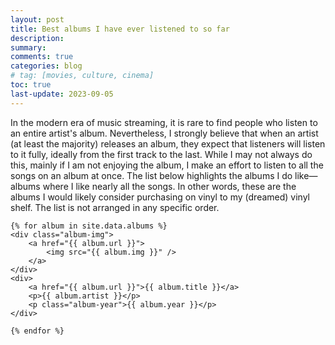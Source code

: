 ```yaml
---
layout: post
title: Best albums I have ever listened to so far
description:
summary:
comments: true
categories: blog
# tag: [movies, culture, cinema]
toc: true
last-update: 2023-09-05
---
```


In the modern era of music streaming, it is rare to find people who listen to an entire artist's album. Nevertheless, I
strongly believe that when an artist (at least the majority) releases an album, they expect that listeners will listen
to it fully, ideally from the first track to the last. While I may not always do this, mainly if I am not enjoying the
album, I make an effort to listen to all the songs on an album at once. The list below highlights the albums I do
like—albums where I like nearly all the songs. In other words, these are the albums I would likely consider purchasing
on vinyl to my (dreamed) vinyl shelf. The list is not arranged in any specific order.



<div class="wrapper-album">

    {% for album in site.data.albums %}
    <div class="album-img">
        <a href="{{ album.url }}">
            <img src="{{ album.img }}" />
        </a>
    </div>
    <div>
        <a href="{{ album.url }}">{{ album.title }}</a>
        <p>{{ album.artist }}</p>
        <p class="album-year">{{ album.year }}</p>
    </div>

    {% endfor %}

</div>

<!-- 

- **Room On Fire (2003)**

<iframe style="border-radius:12px" src="https://open.spotify.com/embed/album/3HFbH1loOUbqCyPsLuHLLh?utm_source=generator" width="100%" height="152" frameBorder="0" allowfullscreen="" allow="autoplay; clipboard-write; encrypted-media; fullscreen; picture-in-picture" loading="lazy"></iframe>


- **Be Here Now (1997)**

<iframe style="border-radius:12px" src="https://open.spotify.com/embed/album/4v3p8Xcv94Z7YAtlurC9Zi?utm_source=generator" width="100%" height="152" frameBorder="0" allowfullscreen="" allow="autoplay; clipboard-write; encrypted-media; fullscreen; picture-in-picture" loading="lazy"></iframe>

- **O Samba Poconé (1996)**

<iframe style="border-radius:12px" src="https://open.spotify.com/embed/album/7evTWhFmwKyf1GXnLzos3p?utm_source=generator" width="100%" height="152" frameBorder="0" allowfullscreen="" allow="autoplay; clipboard-write; encrypted-media; fullscreen; picture-in-picture" loading="lazy"></iframe>

- **Nada Pode Me Parar (2013)**

<iframe style="border-radius:12px" src="https://open.spotify.com/embed/album/0hPixFMI6iDjmqS0XkjTWq?utm_source=generator" width="100%" height="152" frameBorder="0" allowfullscreen="" allow="autoplay; clipboard-write; encrypted-media; fullscreen; picture-in-picture" loading="lazy"></iframe>

- **Preço Curto, Prazo Longo (1999)**

<iframe style="border-radius:12px" src="https://open.spotify.com/embed/album/2hLNxoJZ5kZoBEX0XGBRNu?utm_source=generator" width="100%" height="152" frameBorder="0" allowfullscreen="" allow="autoplay; clipboard-write; encrypted-media; fullscreen; picture-in-picture" loading="lazy"></iframe>

- **Siderado (1998)**

<iframe style="border-radius:12px" src="https://open.spotify.com/embed/album/6gY2fW9jj71OGBkq03gW6B?utm_source=generator" width="100%" height="152" frameBorder="0" allowfullscreen="" allow="autoplay; clipboard-write; encrypted-media; fullscreen; picture-in-picture" loading="lazy"></iframe>


- **First Impressions of Earth (2006)**

<iframe style="border-radius:12px" src="https://open.spotify.com/embed/album/1HQ61my1h3VWp2EBWKlp0n?utm_source=generator" width="100%" height="152" frameBorder="0" allowfullscreen="" allow="autoplay; clipboard-write; encrypted-media; fullscreen; picture-in-picture" loading="lazy"></iframe>

- **beerbongs & bentleys (2018)**

<iframe style="border-radius:12px" src="https://open.spotify.com/embed/album/6trNtQUgC8cgbWcqoMYkOR?utm_source=generator" width="100%" height="152" frameBorder="0" allowfullscreen="" allow="autoplay; clipboard-write; encrypted-media; fullscreen; picture-in-picture" loading="lazy"></iframe>

- **This Old Dog (2017)**

<iframe style="border-radius:12px" src="https://open.spotify.com/embed/album/4NNq2vwTapv4fSJcrZbPH7?utm_source=generator" width="100%" height="152" frameBorder="0" allowfullscreen="" allow="autoplay; clipboard-write; encrypted-media; fullscreen; picture-in-picture" loading="lazy"></iframe>

- **Ixnay On The Hombre (1997)**

<iframe style="border-radius:12px" src="https://open.spotify.com/embed/album/2PSgMApk089eV6e5LPbQeS?utm_source=generator" width="100%" height="152" frameBorder="0" allowfullscreen="" allow="autoplay; clipboard-write; encrypted-media; fullscreen; picture-in-picture" loading="lazy"></iframe>

- **xx (2009)**

<iframe style="border-radius:12px" src="https://open.spotify.com/embed/album/2av2ZSHlvD7rvLSsMvtYCG?utm_source=generator" width="100%" height="152" frameBorder="0" allowfullscreen="" allow="autoplay; clipboard-write; encrypted-media; fullscreen; picture-in-picture" loading="lazy"></iframe>

- **Tranquility Base Hotel & Casino (2018)**

<iframe style="border-radius:12px" src="https://open.spotify.com/embed/album/1jeMiSeSnNS0Oys375qegp?utm_source=generator" width="100%" height="152" frameBorder="0" allowfullscreen="" allow="autoplay; clipboard-write; encrypted-media; fullscreen; picture-in-picture" loading="lazy"></iframe>

- **Shwayze (2008)**

<iframe style="border-radius:12px" src="https://open.spotify.com/embed/album/1dsx7hZiQeXIMDZ1dVgt5K?utm_source=generator" width="100%" height="152" frameBorder="0" allowfullscreen="" allow="autoplay; clipboard-write; encrypted-media; fullscreen; picture-in-picture" loading="lazy"></iframe>

- **Salad Days (2014)**

<iframe style="border-radius:12px" src="https://open.spotify.com/embed/album/2sij95QgjmgrhNv33achzn?utm_source=generator" width="100%" height="152" frameBorder="0" allowfullscreen="" allow="autoplay; clipboard-write; encrypted-media; fullscreen; picture-in-picture" loading="lazy"></iframe>

- **Parachutes (2000)**

<iframe style="border-radius:12px" src="https://open.spotify.com/embed/album/6ZG5lRT77aJ3btmArcykra?utm_source=generator" width="100%" height="152" frameBorder="0" allowfullscreen="" allow="autoplay; clipboard-write; encrypted-media; fullscreen; picture-in-picture" loading="lazy"></iframe>

- **Brushfire Fairytales (2001)**

<iframe style="border-radius:12px" src="https://open.spotify.com/embed/album/2K9N8V0ORKpkpTOxhcFnud?utm_source=generator" width="100%" height="152" frameBorder="0" allowfullscreen="" allow="autoplay; clipboard-write; encrypted-media; fullscreen; picture-in-picture" loading="lazy"></iframe>

- **Only By The Night (2008)**

<iframe style="border-radius:12px" src="https://open.spotify.com/embed/album/5CZR6ljD0x9fTiS4mh9wMp?utm_source=generator" width="100%" height="152" frameBorder="0" allowfullscreen="" allow="autoplay; clipboard-write; encrypted-media; fullscreen; picture-in-picture" loading="lazy"></iframe>

- **Sleep Through The Static (2008)**

<iframe style="border-radius:12px" src="https://open.spotify.com/embed/album/3fa8r86AofGDNs1S2d3xgz?utm_source=generator" width="100%" height="152" frameBorder="0" allowfullscreen="" allow="autoplay; clipboard-write; encrypted-media; fullscreen; picture-in-picture" loading="lazy"></iframe>


- **Abaixo do Zero: Hello Hell (2019)**

<iframe style="border-radius:12px" src="https://open.spotify.com/embed/album/0d9km1VogLi6sN6S95ilyT?utm_source=generator" width="100%" height="152" frameBorder="0" allowfullscreen="" allow="autoplay; clipboard-write; encrypted-media; fullscreen; picture-in-picture" loading="lazy"></iframe>

- **BE (2013)**

<iframe style="border-radius:12px" src="https://open.spotify.com/embed/album/2TGqciWJqA7Q2YoweroGWY?utm_source=generator" width="100%" height="152" frameBorder="0" allowfullscreen="" allow="autoplay; clipboard-write; encrypted-media; fullscreen; picture-in-picture" loading="lazy"></iframe>

- **Angles (2011)**

<iframe style="border-radius:12px" src="https://open.spotify.com/embed/album/6Jx4cGhWHewTcfKDJKguBQ?utm_source=generator" width="100%" height="152" frameBorder="0" allowfullscreen="" allow="autoplay; clipboard-write; encrypted-media; fullscreen; picture-in-picture" loading="lazy"></iframe>

- **A Rush of Blood to the Head (2002)**

<iframe style="border-radius:12px" src="https://open.spotify.com/embed/album/0RHX9XECH8IVI3LNgWDpmQ?utm_source=generator" width="100%" height="152" frameBorder="0" allowfullscreen="" allow="autoplay; clipboard-write; encrypted-media; fullscreen; picture-in-picture" loading="lazy"></iframe>

- **Because of The Times (2007)**

<iframe style="border-radius:12px" src="https://open.spotify.com/embed/album/5CiZOqd3iF6p2PsqBjljat?utm_source=generator" width="100%" height="152" frameBorder="0" allowfullscreen="" allow="autoplay; clipboard-write; encrypted-media; fullscreen; picture-in-picture" loading="lazy"></iframe>

- **Jorge Ben (1969)**

<iframe style="border-radius:12px" src="https://open.spotify.com/embed/album/3V3XJ3Sh62jPUYUMSQ1Tsf?utm_source=generator" width="100%" height="152" frameBorder="0" allowfullscreen="" allow="autoplay; clipboard-write; encrypted-media; fullscreen; picture-in-picture" loading="lazy"></iframe>

- **Noel Gallagher's High Flying Birds (2011)**

<iframe style="border-radius:12px" src="https://open.spotify.com/embed/album/4g2nrjzWOuEtZHtiBZrf1U?utm_source=generator" width="100%" height="152" frameBorder="0" allowfullscreen="" allow="autoplay; clipboard-write; encrypted-media; fullscreen; picture-in-picture" loading="lazy"></iframe>


- **Come Around Sundown (2010)**

<iframe style="border-radius:12px" src="https://open.spotify.com/embed/album/5xFZ4iElFbUFtOGX4lvdTM?utm_source=generator" width="100%" height="152" frameBorder="0" allowfullscreen="" allow="autoplay; clipboard-write; encrypted-media; fullscreen; picture-in-picture" loading="lazy"></iframe>



- **Jake Bugg (2012)**

<iframe style="border-radius:12px" src="https://open.spotify.com/embed/album/6b2BArDCfSvW3VFenLJatj?utm_source=generator" width="100%" height="152" frameBorder="0" allowfullscreen="" allow="autoplay; clipboard-write; encrypted-media; fullscreen; picture-in-picture" loading="lazy"></iframe>

- **Humbung (2009)**

<iframe style="border-radius:12px" src="https://open.spotify.com/embed/album/5IEoiwkThhRmSMBANhpxl2?utm_source=generator" width="100%" height="152" frameBorder="0" allowfullscreen="" allow="autoplay; clipboard-write; encrypted-media; fullscreen; picture-in-picture" loading="lazy"></iframe>

- **Aha Shake Heartbreak (2005)**

<iframe style="border-radius:12px" src="https://open.spotify.com/embed/album/3fNRzhnl6WAtghBXEeyaub?utm_source=generator" width="100%" height="152" frameBorder="0" allowfullscreen="" allow="autoplay; clipboard-write; encrypted-media; fullscreen; picture-in-picture" loading="lazy"></iframe>



- **Supermodel (2014)**

<iframe style="border-radius:12px" src="https://open.spotify.com/embed/album/22cFcAQkydpTzeSKQZEKv0?utm_source=generator" width="100%" height="152" frameBorder="0" allowfullscreen="" allow="autoplay; clipboard-write; encrypted-media; fullscreen; picture-in-picture" loading="lazy"></iframe>


- **Random Access Memories (2013)**

<iframe style="border-radius:12px" src="https://open.spotify.com/embed/album/4m2880jivSbbyEGAKfITCa?utm_source=generator" width="100%" height="152" frameBorder="0" allowfullscreen="" allow="autoplay; clipboard-write; encrypted-media; fullscreen; picture-in-picture" loading="lazy"></iframe>

- **Youth and Young Manhood (2003)**

<iframe style="border-radius:12px" src="https://open.spotify.com/embed/album/2137zeBGNgOWP4D96q6qxd?utm_source=generator" width="100%" height="152" frameBorder="0" allowfullscreen="" allow="autoplay; clipboard-write; encrypted-media; fullscreen; picture-in-picture" loading="lazy"></iframe>

- **Miike Snow (2009)**

<iframe style="border-radius:12px" src="https://open.spotify.com/embed/album/1AMTbO4k2kPRAn6udg9qJz?utm_source=generator" width="100%" height="152" frameBorder="0" allowfullscreen="" allow="autoplay; clipboard-write; encrypted-media; fullscreen; picture-in-picture" loading="lazy"></iframe>

- **Força Bruta (1970)**

<iframe style="border-radius:12px" src="https://open.spotify.com/embed/album/12G0eYu3u8ZwdstT1flUXw?utm_source=generator" width="100%" height="152" frameBorder="0" allowfullscreen="" allow="autoplay; clipboard-write; encrypted-media; fullscreen; picture-in-picture" loading="lazy"></iframe>

- **Happy to You (2012)**

<iframe style="border-radius:12px" src="https://open.spotify.com/embed/album/6YeV0JWW7g8dDf78jFIe1e?utm_source=generator" width="100%" height="152" frameBorder="0" allowfullscreen="" allow="autoplay; clipboard-write; encrypted-media; fullscreen; picture-in-picture" loading="lazy"></iframe>


- **Audioslave (2022)**

<iframe style="border-radius:12px" src="https://open.spotify.com/embed/album/293aYSIVNjjmkAwupnlxRd?utm_source=generator" width="100%" height="152" frameBorder="0" allowfullscreen="" allow="autoplay; clipboard-write; encrypted-media; fullscreen; picture-in-picture" loading="lazy"></iframe>

- **Songs For The Deaf (2002)**

<iframe style="border-radius:12px" src="https://open.spotify.com/embed/album/4w3NeXtywU398NYW4903rY?utm_source=generator" width="100%" height="152" frameBorder="0" allowfullscreen="" allow="autoplay; clipboard-write; encrypted-media; fullscreen; picture-in-picture" loading="lazy"></iframe>


- **Sadnecessary (2013)**

<iframe style="border-radius:12px" src="https://open.spotify.com/embed/album/1iCwsK0jUzBPQx7XEpumbz?utm_source=generator" width="100%" height="152" frameBorder="0" allowfullscreen="" allow="autoplay; clipboard-write; encrypted-media; fullscreen; picture-in-picture" loading="lazy"></iframe>


- **Blossom (2017)**

<iframe style="border-radius:12px" src="https://open.spotify.com/embed/album/7zuqkqhGkTH3PSdywhLgY4?utm_source=generator" width="100%" height="152" frameBorder="0" allowfullscreen="" allow="autoplay; clipboard-write; encrypted-media; fullscreen; picture-in-picture" loading="lazy"></iframe>

- **Speaking in Tongues (1983)**

<iframe style="border-radius:12px" src="https://open.spotify.com/embed/album/78MM8HrabEGPLVWaJkM2t1?utm_source=generator" width="100%" height="152" frameBorder="0" allowfullscreen="" allow="autoplay; clipboard-write; encrypted-media; fullscreen; picture-in-picture" loading="lazy"></iframe>

 -->